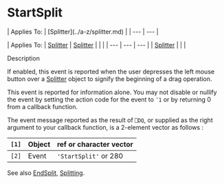 




<h1 class="heading"><span class="name">StartSplit</span></h1>
| Applies To: | [Splitter](../a-z/splitter.md) |
| --- | ---  |

| Applies To: | [Splitter](../a-z/splitter.md) | [Splitter](../a-z/splitter.md) |  |  |
| --- | --- | ---  |
| [Splitter](../a-z/splitter.md) |  |  |


Description


If enabled, this event is reported when the user depresses the left mouse button over a [Splitter](../a-z/splitter.md) object to signify the beginning of a drag operation.


This event is reported for information alone. You may not disable or nullify the event by setting the action code for the event to `¯1` or by returning 0 from a callback function.


The event message reported as the result of `⎕DQ`, or supplied as the right argument to your callback function, is a 2-element vector as follows :

| `[1]` | Object | ref or character vector |
| --- | --- | ---  |
| `[2]` | Event | `'StartSplit'` or 280 |


See also [EndSplit](../a-z/endsplit.md), [Splitting](../a-z/splitting.md).



